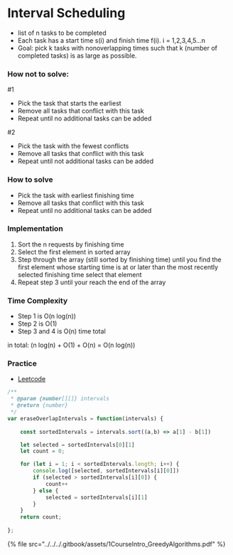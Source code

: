 # Interval Scheduling

* list of n tasks to be completed
* Each task has a start time s(i) and finish time f(i). i = 1,2,3,4,5...n
* Goal: pick k tasks with nonoverlapping times such that k (number of completed tasks) is as large as possible.

### How not to solve:

\#1

* Pick the task that starts the earliest
* Remove all tasks that conflict with this task
* Repeat until no additional tasks can be added

\#2

* Pick the task with the fewest conflicts
* Remove all tasks that conflict with this task
* Repeat until not additional tasks can be added

### How to solve

* Pick the task with earliest finishing time
* Remove all tasks that conflict with this task
* Repeat until no additional tasks can be added

### Implementation

1. Sort the n requests by finishing time
2. Select the first element in sorted array
3. Step through the array (still sorted by finishing time) until you find the first element whose starting time is at or later than the most recently selected finishing time select that element
4. Repeat step 3 until your reach the end of the array

### Time Complexity

* Step 1 is O(n log(n))
* Step 2 is O(1)
* Step 3 and 4 is O(n) time total

in total: (n log(n) + O(1) + O(n) = O(n log(n))

### Practice

* [Leetcode](https://leetcode.com/problems/non-overlapping-intervals/)

```javascript
/**
 * @param {number[][]} intervals
 * @return {number}
 */
var eraseOverlapIntervals = function(intervals) {
    
    const sortedIntervals = intervals.sort((a,b) => a[1] - b[1])

    let selected = sortedIntervals[0][1]
    let count = 0;

    for (let i = 1; i < sortedIntervals.length; i++) {
        console.log([selected, sortedIntervals[i][0]])
        if (selected > sortedIntervals[i][0]) {
            count++        
        } else {
            selected = sortedIntervals[i][1]
        }
    }
    return count;
    
};
```



{% file src="../../../.gitbook/assets/1CourseIntro_GreedyAlgorithms.pdf" %}
